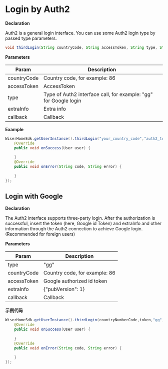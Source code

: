 # Login by Auth2

**Declaration**

Auth2 is a general login interface. You can use some Auth2 login type by passed type parameters.

```java
void thirdLogin(String countryCode, String accessToken, String type, String extraInfo, ILoginCallback callback) 
```

**Parameters**

| Param   | Description                                              |
| ---- | ---- |
| countryCode | Country code, for example: 86                            |
| accessToken | AccessToken                                              |
| type    | Type of Auth2 interface call, for example: "gg" for Google login |
| extraInfo  | Extra info                                               |
| callback | Callback                                                 |

**Example**

```java
WiserHomeSdk.getUserInstance().thirdLogin("your_country_code","auth2_token","auth2_type","{"info_key":"info_value"}", new ILoginCallback() {
    @Override
    public void onSuccess(User user) {
       
    }
    @Override
    public void onError(String code, String error) {
      
    }
});
```



## Login with Google

**Declaration**

The Auth2 interface supports three-party login. After the authorization is successful, insert the token (here, Google id Token) and extraInfo and other information through the Auth2 connection to achieve Google login. (Recommended for foreign users)

**Parameters**

| Param   | Description               |
| ---- | ---- |
| type    | "gg"                      |
| countryCode | Country code, for example: 86 |
| accessToken | Google authorized id token |
| extraInfo  | {\"pubVersion\": 1}       |
| callback | Callback                  |

**示例代码**

```java
WiserHomeSdk.getUserInstance().thirdLogin(countryNumberCode,token,"gg","{\"pubVersion\":1}", new ILoginCallback() {
    @Override
    public void onSuccess(User user) {
       
    }
    @Override
    public void onError(String code, String error) {
      
    }
});
```